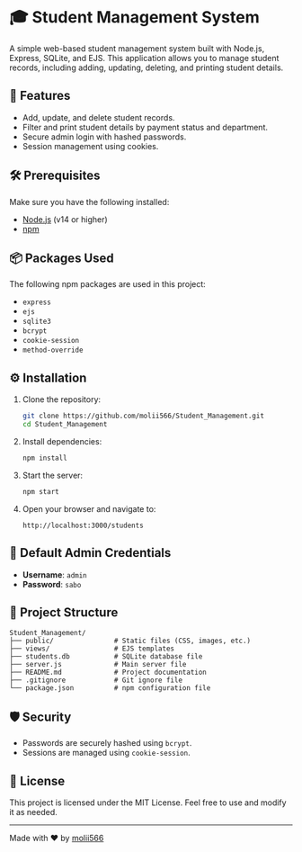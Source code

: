 # 🎓 Student Management System

A simple web-based student management system built with Node.js, Express, SQLite, and EJS. This application allows you to manage student records, including adding, updating, deleting, and printing student details.

## 🚀 Features

- Add, update, and delete student records.
- Filter and print student details by payment status and department.
- Secure admin login with hashed passwords.
- Session management using cookies.

## 🛠️ Prerequisites

Make sure you have the following installed:

- [Node.js](https://nodejs.org/) (v14 or higher)
- [npm](https://www.npmjs.com/)

## 📦 Packages Used

The following npm packages are used in this project:

- `express`
- `ejs`
- `sqlite3`
- `bcrypt`
- `cookie-session`
- `method-override`

## ⚙️ Installation

1. Clone the repository:

   ```bash
   git clone https://github.com/molii566/Student_Management.git
   cd Student_Management
   ```

2. Install dependencies:

   ```bash
   npm install
   ```

3. Start the server:

   ```bash
   npm start
   ```

4. Open your browser and navigate to:
   ```
   http://localhost:3000/students
   ```

## 🔑 Default Admin Credentials

- **Username**: `admin`
- **Password**: `sabo`

## 📂 Project Structure

```
Student_Management/
├── public/               # Static files (CSS, images, etc.)
├── views/                # EJS templates
├── students.db           # SQLite database file
├── server.js             # Main server file
├── README.md             # Project documentation
├── .gitignore            # Git ignore file
└── package.json          # npm configuration file
```

## 🛡️ Security

- Passwords are securely hashed using `bcrypt`.
- Sessions are managed using `cookie-session`.

## 📝 License

This project is licensed under the MIT License. Feel free to use and modify it as needed.

---

Made with ❤️ by [molii566](https://github.com/molii566)
